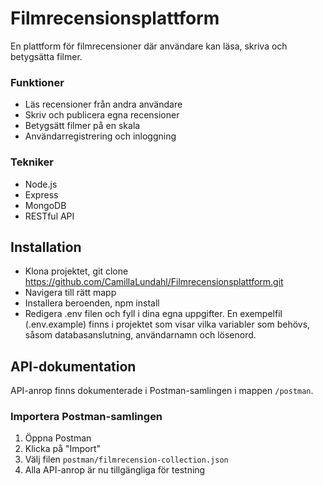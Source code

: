 # Filmrecensionsplattform
En plattform för filmrecensioner där användare kan läsa, skriva och betygsätta filmer.

### Funktioner
- Läs recensioner från andra användare
- Skriv och publicera egna recensioner
- Betygsätt filmer på en skala
- Användarregistrering och inloggning

### Tekniker 
- Node.js
- Express
- MongoDB
- RESTful API

## Installation
- Klona projektet, git clone https://github.com/CamillaLundahl/Filmrecensionsplattform.git
- Navigera till rätt mapp
- Installera beroenden, npm install
- Redigera .env filen och fyll i dina egna uppgifter. En exempelfil (.env.example) finns i projektet som visar vilka variabler som behövs, såsom databasanslutning, användarnamn och lösenord.

## API-dokumentation
API-anrop finns dokumenterade i Postman-samlingen i mappen `/postman`.

### Importera Postman-samlingen

1. Öppna Postman
2. Klicka på "Import" 
3. Välj filen `postman/filmrecension-collection.json`
4. Alla API-anrop är nu tillgängliga för testning
